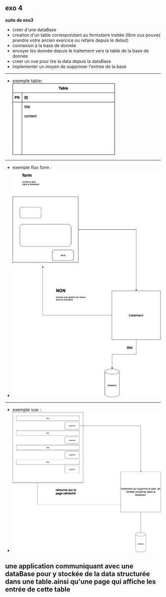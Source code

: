 ## exo 4 ##

**suite de exo3**

* creer d'une dataBase 
* creation d'un table correspondant au formulaire traitée (libre ous pouvez prendre votre ancien exercice ou refaire depuis le debut)
* connexion à la base de donnée
* envoyer les donnée depuis le traitement vers la table de la base de donnée
* creer un vue pour lire la data depuis la dataBase
* implementer un moyen de supprimer l'entree de la base
****
* exemple table:  
![table](asset/table_article.png)
*****
* exemple flux form :
* ![proto_form](asset/exo4ProtoForm.png)
*****
* exemple vue :
* ![proto_vue](asset/vueFormExo4.png)

## une application communiquant avec une dataBase pour y stockée de la data structurée dans une table.ainsi qu'une page qui affiche les entrée de cette table 

